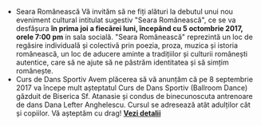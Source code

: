 * <label>Seara Românească</label> Vă invităm să ne fiți alături la debutul unui nou eveniment cultural intitulat sugestiv "Seara Românească", ce se va desfășura <strong>în prima joi a fiecărei luni, începând cu 5 octombrie 2017, orele 7:00 pm</strong> in sala socială. "Seara Românească" reprezintă un loc de regăsire individuală și colectivă prin poezia, proza, muzica și istoria românească, un loc de aducere aminte a tradițiilor și culturii românești autentice, care să ne ajute să ne păstrăm identitatea și să simțim românește.
* <label>Curs de Dans Sportiv</label> Avem plăcerea să vă anunțăm că pe 8 septembrie 2017 va începe mult așteptatul Curs de Dans Sportiv (Ballroom Dance) găzduit de Biserica Sf. Atanasie și condus de binecunoscuta antrenoare de dans Dana Lefter Anghelescu. Cursul se adresează atât adulților cât și copiilor. Vă așteptăm cu drag! <a href="{{ site.baseurl }}/ro/2017/curs-de-dans.html"><strong>Vezi&nbsp;detalii</strong></a>